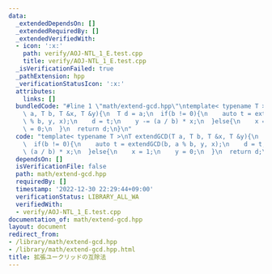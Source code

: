 ```yaml
---
data:
  _extendedDependsOn: []
  _extendedRequiredBy: []
  _extendedVerifiedWith:
  - icon: ':x:'
    path: verify/AOJ-NTL_1_E.test.cpp
    title: verify/AOJ-NTL_1_E.test.cpp
  _isVerificationFailed: true
  _pathExtension: hpp
  _verificationStatusIcon: ':x:'
  attributes:
    links: []
  bundledCode: "#line 1 \"math/extend-gcd.hpp\"\ntemplate< typename T >\nT extendGCD(T\
    \ a, T b, T &x, T &y){\n  T d = a;\n  if(b != 0){\n    auto t = extendGCD(b, a\
    \ % b, y, x);\n    d = t;\n    y -= (a / b) * x;\n  }else{\n    x = 1;\n    y\
    \ = 0;\n  }\n  return d;\n}\n"
  code: "template< typename T >\nT extendGCD(T a, T b, T &x, T &y){\n  T d = a;\n\
    \  if(b != 0){\n    auto t = extendGCD(b, a % b, y, x);\n    d = t;\n    y -=\
    \ (a / b) * x;\n  }else{\n    x = 1;\n    y = 0;\n  }\n  return d;\n}\n"
  dependsOn: []
  isVerificationFile: false
  path: math/extend-gcd.hpp
  requiredBy: []
  timestamp: '2022-12-30 22:29:44+09:00'
  verificationStatus: LIBRARY_ALL_WA
  verifiedWith:
  - verify/AOJ-NTL_1_E.test.cpp
documentation_of: math/extend-gcd.hpp
layout: document
redirect_from:
- /library/math/extend-gcd.hpp
- /library/math/extend-gcd.hpp.html
title: 拡張ユークリッドの互除法
---
```

